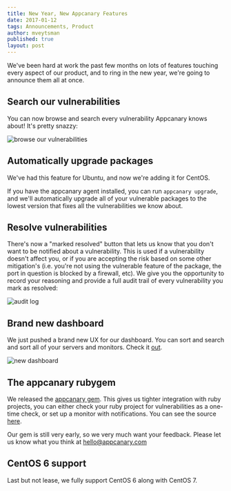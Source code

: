 ```yaml
---
title: New Year, New Appcanary Features
date: 2017-01-12
tags: Announcements, Product
author: mveytsman
published: true
layout: post
---
```


We've been hard at work the past few months on lots of features touching every aspect of our product, and to ring in the new year, we're going to announce them all at once.

## Search our vulnerabilities

You can now browse and search every vulnerability Appcanary knows about! It's pretty snazzy:

![browse our vulnerabilities](vuln_browse.png)

## Automatically upgrade packages

We've had this feature for Ubuntu, and now we're adding it for CentOS.

If you have the appcanary agent installed, you can run `appcanary upgrade`, and
we'll automatically upgrade all of your vulnerable packages to the lowest
version that fixes all the vulnerabilities we know about.

## Resolve vulnerabilities

There's now a "marked resolved" button that lets us know that you don't want to be notified about a vulnerability. This is used if a vulnerability doesn't affect you, or if you are accepting the risk based on some other mitigation's (i.e. you're not using the vulnerable feature of the package, the port in question is blocked by a firewall, etc). We give you the opportunity to record your reasoning and provide a full audit trail of every vulnerability you mark as resolved:

![audit log](audit_log.png)

## Brand new dashboard

We just pushed a brand new UX for our dashboard. You can sort and search and sort all of your servers and monitors. Check it [out](https://appcanary.com/dashboard).

![new dashboard](new_dashboard.png)

## The appcanary rubygem

We released the [appcanary gem](https://rubygems.org/gems/appcanary). This gives us tighter integration with ruby projects, you can either check your ruby project for vulnerabilities as a one-time check, or set up a monitor with notifications. You can see the source [here](https://github.com/appcanary/appcanary.rb).

Our gem is still very early, so we very much want your feedback. Please let us know what you think at [hello@appcanary.com](mailto:hello@appcanary.com)

## CentOS 6 support

Last but not lease, we fully support CentOS 6 along with CentOS 7.

